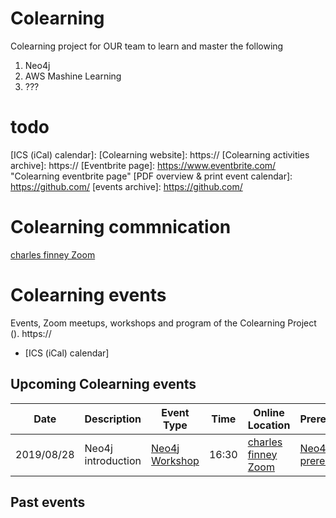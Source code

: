 # Colearning
Colearning project for OUR team to learn and master the following 
1. Neo4j 
2. AWS Mashine Learning
3. ???
# todo
[ICS (iCal) calendar]: 
[Colearning website]: https://
[Colearning activities archive]: https://
[Eventbrite page]: https://www.eventbrite.com/ "Colearning eventbrite page"
[PDF overview & print event calendar]: https://github.com/
[events archive]: https://github.com/

# Colearning commnication
[charles finney Zoom](https://us04web.zoom.us/j/5897561542)

# Colearning events
Events, Zoom meetups, workshops and program of the Colearning Project (). https://
* [ICS (iCal) calendar]

## Upcoming Colearning events

| Date                    | Description                                                                                                                | Event Type    | Time  | Online Location        | Prerequisites      | Resources | Links |
| ----------------------- | -------------------------------------------------------------------------------------------------------------------------- | ------------- | ----- | --------------- | --------- | ------- | --- |
| 2019/08/28 | Neo4j introduction   |   [Neo4j Workshop](https://www.riddleandcode.com/workshop)    | 16:30  | [charles finney Zoom](https://us04web.zoom.us/j/5897561542)    | [Neo4j prerequisites](https://neo4j.com/developer/guide-sizing-and-hardware-calculator/)    | [Getting Started](https://neo4j.com/developer/get-started/) | link  |



## Past events
